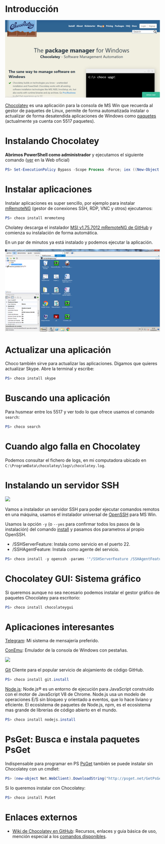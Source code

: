 ﻿# Introducción

![](/general/chocolatey/01.png)

[Chocolatey](https://chocolatey.org/) es una aplicación para la consola de MS Win que recuerda al gestor de paquetes de Linux, permite de forma automatizada instalar o actualizar de forma desatendida aplicaciones de Windows como [paquetes](https://chocolatey.org/packages) (actualmente ya cuenta con 5517 paquetes).

# Instalando Chocolatey

**Abrimos PowerShell como administrador** y ejecutamos el siguiente comando ([ver](https://chocolatey.org/install) en la Web oficial)

```powershell
PS> Set-ExecutionPolicy Bypass -Scope Process -Force; iex ((New-Object System.Net.WebClient).DownloadString('https://chocolatey.org/install.ps1'))
```

# Instalar aplicaciones

Instalar aplicaciones es super sencillo, por ejemplo para instalar [mRemoteNG](https://mremoteng.org/) (gestor de conexiones SSH, RDP, VNC y otros) ejecutamos:

```powershell
PS> choco install mremoteng
```
Cholatey descarga el instalador [MSI v1.75.7012 mRemoteNG de GitHub](https://github.com/mRemoteNG/mRemoteNG/releases/download/v1.75.7012/mRemoteNG-Installer-1.75.7012.16814.msi) y comienza su instalación de forma automática.

En un par de minutos ya está instalado y podemos ejecutar la aplicación.

![](/general/chocolatey/02.png)

# Actualizar una aplicación

Choco también sirve para actualizar las aplicaciones. Digamos que quieres actualizar Skype. Abre la terminal y escribe:

```powershell
PS> choco install skype
```

# Buscando una aplicación

Para husmear entre los 5517 y ver todo lo que ofrece usamos el comando `search`:

```powershell
PS> choco search 
```

# Cuando algo falla en Chocolatey

Podemos consultar el fichero de logs, en mi computadora ubicado en `C:\ProgramData\chocolatey\logs\chocolatey.log`.

# Instalando un servidor SSH

![](https://www.openssh.com/images/openssh.gif)

Vamos a instalador un servidor SSH para poder ejecutar comandos remotos en una máquina, usamos el instalador universal de [OpenSSH](https://www.openssh.com/) para MS Win. 

Usamos la opción `-y` (o `--yes` para confirmar todos los pasos de  la instalación) del comando [install](https://github.com/chocolatey/choco/wiki/CommandsInstall) y pasamos dos parametros al propio OpenSSH.

* /SSHServerFeature: Instala como servicio en el puerto 22.
* /SSHAgentFeature: Instala como agente del servicio.

```powershell
PS> choco install -y openssh -params '"/SSHServerFeature /SSHAgentFeature"'
```

# Chocolatey GUI: Sistema gráfico

Si queremos aunque no sea necesario podemos instalar el gestor gráfico de paquetes Chocolatey para escritorio:

```powershell
PS> choco install chocolateygui
```

# Aplicaciones interesantes

[Telegram](https://chocolatey.org/packages/telegram/): Mi sistema de mensajería preferido.

[ConEmu](https://conemu.github.io/): Emulador de la consola de Windows con pestañas.  

![](https://conemu.github.io/img/ConEmu-Maximus5.png)

[Git](https://git-scm.com/) Cliente para el popular servicio de alojamiento de código GitHub.

```powershell
PS> choco install git.install
``` 	
[Node.js](https://nodejs.org/es/): Node.js® es un entorno de ejecución para JavaScript construido con el motor de JavaScript V8 de Chrome. Node.js usa un modelo de operaciones E/S sin bloqueo y orientado a eventos, que lo hace liviano y eficiente. El ecosistema de paquetes de Node.js, npm, es el ecosistema mas grande de librerías de código abierto en el mundo.

```powershell
PS> choco install nodejs.install 
```

# PsGet: Busca e instala paquetes PsGet

Indispensable para programar en PS [PsGet](http://psget.net/) también se puede instalar sin Chocolatey con un cmdlet:

```powershell
PS> (new-object Net.WebClient).DownloadString("http://psget.net/GetPsGet.ps1") | iex
```
Si lo queremos instalar con Chocolatey:

```powershell
PS> choco install PsGet 
```


# Enlaces externos
 
* [Wiki de Chocolatey en GitHub](https://github.com/chocolatey/choco/wiki): Recursos, enlaces y guia básica de uso, mención especial a los [comandos disponibles](https://github.com/chocolatey/choco/wiki/CommandsReference).


